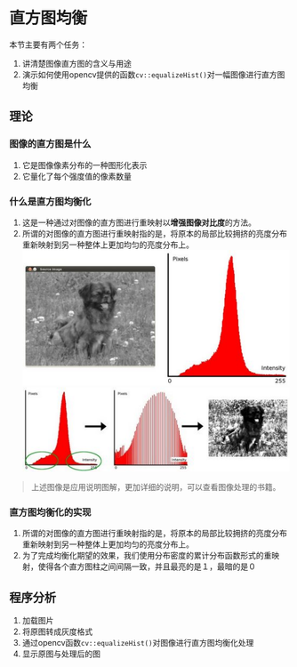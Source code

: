 # 直方图均衡
本节主要有两个任务：
1. 讲清楚图像直方图的含义与用途
2. 演示如何使用opencv提供的函数`cv::equalizeHist()`对一幅图像进行直方图均衡

## 理论
### 图像的直方图是什么
1. 它是图像像素分布的一种图形化表示
2. 它量化了每个强度值的像素数量

### 什么是直方图均衡化
1. 这是一种通过对图像的直方图进行重映射以**增强图像对比度**的方法。
2. 所谓的对图像的直方图进行重映射指的是，将原本的局部比较拥挤的亮度分布重新映射到另一种整体上更加均匀的亮度分布上。
![row](picture/row.jpg)
![after_operation](picture/after_operation.jpg)

> 上述图像是应用说明图解，更加详细的说明，可以查看图像处理的书籍。

### 直方图均衡化的实现
1. 所谓的对图像的直方图进行重映射指的是，将原本的局部比较拥挤的亮度分布重新映射到另一种整体上更加均匀的亮度分布上。
2. 为了完成均衡化期望的效果，我们使用分布密度的累计分布函数形式的重映射，使得各个直方图柱之间间隔一致，并且最亮的是１，最暗的是０

## 程序分析
1. 加载图片
2. 将原图转成灰度格式
3. 通过opencv函数`cv::equalizeHist()`对图像进行直方图均衡化处理
4. 显示原图与处理后的图


